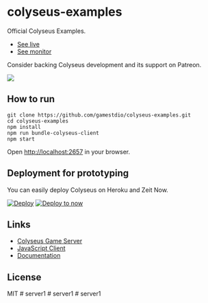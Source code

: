 colyseus-examples
===

Official Colyseus Examples.

- [See live](http://colyseus-examples.herokuapp.com/)
- [See monitor](http://colyseus-examples.herokuapp.com/colyseus)

Consider backing Colyseus development and its support on Patreon.

<a href="https://www.patreon.com/bePatron?u=3301115"><img src="https://c5.patreon.com/external/logo/become_a_patron_button.png" /></a>

How to run
---

```
git clone https://github.com/gamestdio/colyseus-examples.git
cd colyseus-examples
npm install
npm run bundle-colyseus-client
npm start
```

Open [http://localhost:2657](http://localhost:2657) in your browser.

Deployment for prototyping
---

You can easily deploy Colyseus on Heroku and Zeit Now.

[![Deploy](https://www.herokucdn.com/deploy/button.svg)](https://heroku.com/deploy?template=https://github.com/gamestdio/colyseus-examples)
[![Deploy to now](https://deploy.now.sh/static/button.svg)](https://deploy.now.sh/?repo=https://github.com/gamestdio/colyseus-examples)

Links
---

- [Colyseus Game Server](https://github.com/gamestdio/colyseus/)
- [JavaScript Client](https://github.com/gamestdio/colyseus.js/)
- [Documentation](http://colyseus.io/docs/)

License
---

MIT
#   s e r v e r 1  
 #   s e r v e r 1  
 #   s e r v e r 1  
 